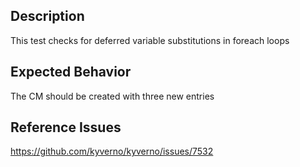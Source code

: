 ## Description

This test checks for deferred variable substitutions in foreach loops

## Expected Behavior

The CM should be created with three new entries

## Reference Issues

https://github.com/kyverno/kyverno/issues/7532
